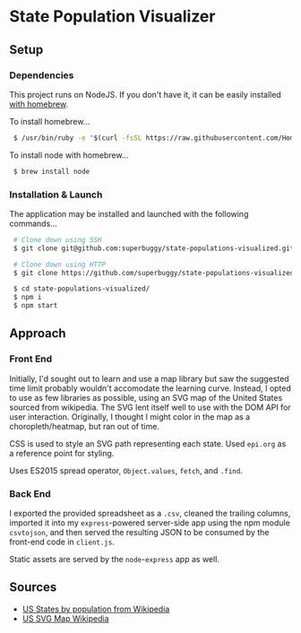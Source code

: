 # State Population Visualizer

## Setup

### Dependencies

This project runs on NodeJS. If you don't have it, it can be easily installed [with homebrew](https://brew.sh/).

To install homebrew... 

```sh
 $ /usr/bin/ruby -e "$(curl -fsSL https://raw.githubusercontent.com/Homebrew/install/master/install)"
```

To install node with homebrew...

```sh
 $ brew install node
```

### Installation & Launch

The application may be installed and launched with the following commands...

```sh
 # Clone down using SSH
 $ git clone git@github.com:superbuggy/state-populations-visualized.git

 # Clone down using HTTP
 $ git clone https://github.com/superbuggy/state-populations-visualized.git

 $ cd state-populations-visualized/
 $ npm i
 $ npm start
```

## Approach

### Front End

Initially, I'd sought out to learn and use a map library but saw the suggested time limit probably wouldn't accomodate the learning curve. Instead, I opted to use as few libraries as possible, using an SVG map of the United States sourced from wikipedia. The SVG lent itself well to use with the DOM API for user interaction. Originally, I thought I might color in the map as a choropleth/heatmap, but ran out of time.

CSS is used to style an SVG path representing each state. Used `epi.org` as a reference point for styling.

Uses ES2015 spread operator, `Object.values`, `fetch`, and `.find`.

### Back End

I exported the provided spreadsheet as a `.csv`, cleaned the trailing columns, imported it into my `express`-powered server-side app using the npm module `csvtojson`, and then served the resulting JSON to be consumed by the front-end code in `client.js`.

Static assets are served by the `node`-`express` app as well.

## Sources

  - [US States by population from Wikipedia](https://simple.wikipedia.org/wiki/List_of_U.S._states_by_population)
  - [US SVG Map Wikipedia](https://commons.wikimedia.org/wiki/File:Blank_US_Map_(states_only).svg)

